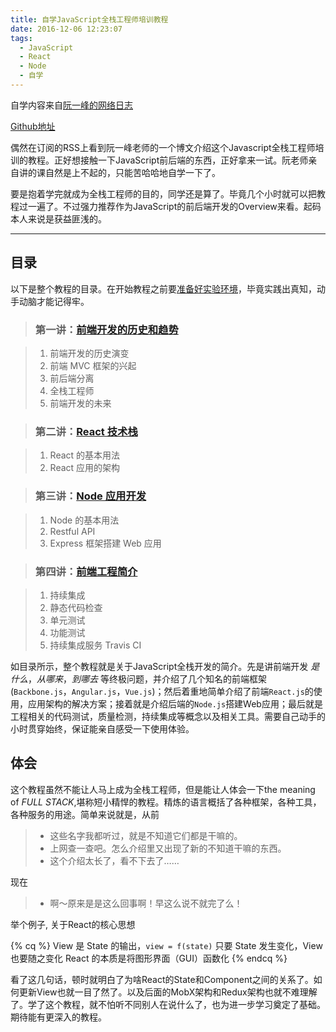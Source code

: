 ```yaml
---
title: 自学JavaScript全栈工程师培训教程
date: 2016-12-06 12:23:07
tags:
  - JavaScript
  - React
  - Node
  - 自学
---
```

自学内容来自[阮一峰的网络日志](http://www.ruanyifeng.com/blog/2016/11/javascript.html)

[Github地址](https://github.com/ruanyf/jstraining)

偶然在订阅的RSS上看到阮一峰老师的一个博文介绍这个Javascript全栈工程师培训的教程。正好想接触一下JavaScript前后端的东西，正好拿来一试。阮老师亲自讲的课自然是上不起的，只能苦哈哈地自学一下了。

要是抱着学完就成为全栈工程师的目的，同学还是算了。毕竟几个小时就可以把教程过一遍了。不过强力推荐作为JavaScript的前后端开发的Overview来看。起码本人来说是获益匪浅的。
<!--more-->

---
## 目录
以下是整个教程的目录。在开始教程之前要[准备好实验环境](https://github.com/ruanyf/jstraining/blob/master/docs/preparation.md)，毕竟实践出真知，动手动脑才能记得牢。
> ### 第一讲：[前端开发的历史和趋势](https://github.com/ruanyf/jstraining/blob/master/docs/history.md)

>1. 前端开发的历史演变
>2. 前端 MVC 框架的兴起
>3. 前后端分离
>4. 全栈工程师
>5. 前端开发的未来

>### 第二讲：[React 技术栈](https://github.com/ruanyf/jstraining/blob/master/docs/react.md)

>1. React 的基本用法
>2. React 应用的架构

>### 第三讲：[Node 应用开发](https://github.com/ruanyf/jstraining/blob/master/docs/node.md)

>1. Node 的基本用法
>2. Restful API
>3. Express 框架搭建 Web 应用

>### 第四讲：[前端工程简介](https://github.com/ruanyf/jstraining/blob/master/docs/engineering.md)

>1. 持续集成
>2. 静态代码检查
>3. 单元测试
>4. 功能测试
>5. 持续集成服务 Travis CI

如目录所示，整个教程就是关于JavaScript全栈开发的简介。先是讲前端开发 _是什么_，_从哪来_，_到哪去_ 等终极问题，并介绍了几个知名的前端框架(`Backbone.js`，`Angular.js`，`Vue.js`)；然后着重地简单介绍了前端`React.js`的使用，应用架构的解决方案；接着就是介绍后端的`Node.js`搭建Web应用；最后就是工程相关的代码测试，质量检测，持续集成等概念以及相关工具。需要自己动手的小时贯穿始终，保证能亲自感受一下使用体验。

## 体会
这个教程虽然不能让人马上成为全栈工程师，但是能让人体会一下the meaning of _FULL STACK_,堪称短小精悍的教程。精炼的语言概括了各种框架，各种工具，各种服务的用途。简单来说就是，从前
> - 这些名字我都听过，就是不知道它们都是干嘛的。
> - 上网查一查吧。怎么介绍里又出现了新的不知道干嘛的东西。
> - 这个介绍太长了，看不下去了……

现在
> - 啊～原来是是这么回事啊！早这么说不就完了么！

举个例子, 关于React的核心思想

{% cq %}
View 是 State 的输出，`view = f(state)`
只要 State 发生变化，View 也要随之变化
React 的本质是将图形界面（GUI）函数化
{% endcq %}

看了这几句话，顿时就明白了为啥React的State和Component之间的关系了。如何更新View也就一目了然了。以及后面的MobX架构和Redux架构也就不难理解了。学了这个教程，就不怕听不同别人在说什么了，也为进一步学习奠定了基础。期待能有更深入的教程。
